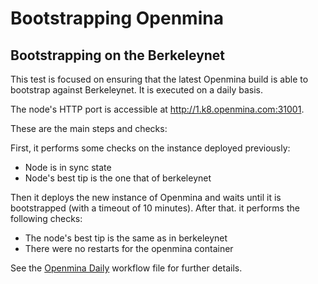 # Bootstrapping Openmina

## Bootstrapping on the Berkeleynet

This test is focused on ensuring that the latest Openmina build is able to
bootstrap against Berkeleynet. It is executed on a daily basis.

The node's HTTP port is accessible at http://1.k8.openmina.com:31001.

These are the main steps and checks:

First, it performs some checks on the instance deployed previously:
- Node is in sync state
- Node's best tip is the one that of berkeleynet

Then it deploys the new instance of Openmina and waits until it is bootstrapped
(with a timeout of 10 minutes). After that. it performs the following checks:

- The node's best tip is the same as in berkeleynet
- There were no restarts for the openmina container


See the [Openmina Daily](../../.github/workflows/daily.yaml) workflow file for
further details.

